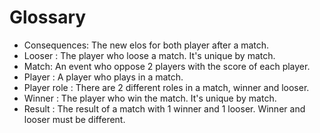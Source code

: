 # Glossary
* Consequences: The new elos for both player after a match.
* Looser : The player who loose a match. It's unique by match.  
* Match: An event who oppose 2 players with the score of each player.
* Player : A player who plays in a match.
* Player role : There are 2 different roles in a match, winner and looser.
* Winner : The player who win the match. It's unique by match.
* Result : The result of a match with 1 winner and 1 looser. Winner and looser must be different.